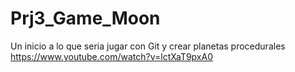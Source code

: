 # Prj3_Game_Moon
Un inicio a lo que seria jugar con Git y crear planetas procedurales https://www.youtube.com/watch?v=lctXaT9pxA0

